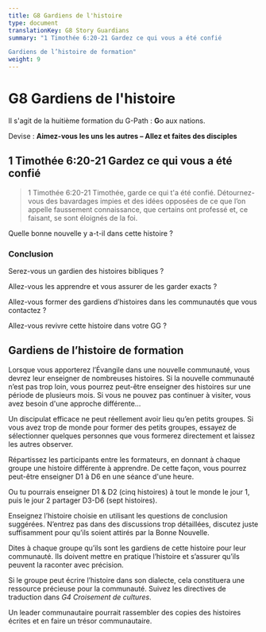 ```yaml
---
title: G8 Gardiens de l'histoire
type: document
translationKey: G8 Story Guardians
summary: "1 Timothée 6:20-21 Gardez ce qui vous a été confié	

Gardiens de l’histoire de formation"
weight: 9
---
```

# G8 Gardiens de l'histoire

Il s'agit de la huitième formation du G-Path : **G**o aux nations.

Devise : **Aimez-vous les uns les autres – Allez et faites des disciples**

## 1 Timothée 6:20-21 Gardez ce qui vous a été confié

>   1 Timothée 6:20-21 Timothée, garde ce qui t'a été confié. Détournez-vous des bavardages impies et des idées opposées de ce que l’on appelle faussement connaissance, que certains ont professé et, ce faisant, se sont éloignés de la foi.

Quelle bonne nouvelle y a-t-il dans cette histoire ?

### Conclusion

Serez-vous un gardien des histoires bibliques ?

Allez-vous les apprendre et vous assurer de les garder exacts ?

Allez-vous former des gardiens d’histoires dans les communautés que vous contactez ?

Allez-vous revivre cette histoire dans votre GG ?

## Gardiens de l’histoire de formation

Lorsque vous apporterez l’Évangile dans une nouvelle communauté, vous devrez leur enseigner de nombreuses histoires. Si la nouvelle communauté n’est pas trop loin, vous pourrez peut-être enseigner des histoires sur une période de plusieurs mois. Si vous ne pouvez pas continuer à visiter, vous avez besoin d'une approche différente…

Un discipulat efficace ne peut réellement avoir lieu qu’en petits groupes. Si vous avez trop de monde pour former des petits groupes, essayez de sélectionner quelques personnes que vous formerez directement et laissez les autres observer.

Répartissez les participants entre les formateurs, en donnant à chaque groupe une histoire différente à apprendre. De cette façon, vous pourrez peut-être enseigner D1 à D6 en une séance d'une heure.

Ou tu pourrais enseigner D1 & D2 (cinq histoires) à tout le monde le jour 1, puis le jour 2 partager D3-D6 (sept histoires).

Enseignez l’histoire choisie en utilisant les questions de conclusion suggérées. N’entrez pas dans des discussions trop détaillées, discutez juste suffisamment pour qu’ils soient attirés par la Bonne Nouvelle.

Dites à chaque groupe qu’ils sont les gardiens de cette histoire pour leur communauté. Ils doivent mettre en pratique l’histoire et s’assurer qu’ils peuvent la raconter avec précision.

Si le groupe peut écrire l’histoire dans son dialecte, cela constituera une ressource précieuse pour la communauté. Suivez les directives de traduction dans *G4 Croisement de cultures*.

Un leader communautaire pourrait rassembler des copies des histoires écrites et en faire un trésor communautaire.

